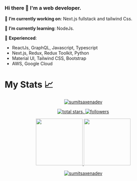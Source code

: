 ### Hi there 👋 I'm a web developer.


🔭 **I’m currently working on**: Next.js fullstack and tailwind Css.

🌱 **I’m currently learning**: NodeJs.

:telescope: **Experienced**: 
- ReactJs, GraphQL, Javascript, Typescript
- Next.js, Redux, Redux Toolkit, Python
- Material UI, Tailwind CSS, Bootstrap
- AWS, Google Cloud


# My Stats :chart_with_upwards_trend:
<p align="center">
  <a href="https://github.com/sumitsaxenadev">
    <img src="https://github-profile-trophy.vercel.app/?username=sumitsaxenadev&title=Commit,Followers,Repositories,Stars,PullRequest,Issues&margin-w=5&theme=gruvbox" alt="sumitsaxenadev" />
  </a>
</p>

<p align="center">
<!--  Total stars  -->
  <a href="https://github.com/sumitsaxenadev?tab=repositories&sort=stargazers">
    <img alt="total stars" title="Total stars on GitHub" src="https://custom-icon-badges.herokuapp.com/badge/dynamic/json?logo=star&color=55960c&labelColor=488207&label=Stars&style=for-the-badge&query=%24.stars&url=https://api.github-star-counter.workers.dev/user/sumitsaxenadev"/>. 
  </a>
  <!--  Follow me on github  -->
  <a href="https://github.com/sumitsaxenadev?tab=followers">
    <img alt="followers" title="Follow me on Github" src="https://custom-icon-badges.herokuapp.com/github/followers/sumitsaxenadev?color=236ad3&labelColor=1155ba&style=for-the-badge&logo=person-add&label=Follow&logoColor=white"/>
  </a>
</p>

<p align="center">
  <a href="https://github.com/sumitsaxenadev">
    <img
      height="150"
      src="https://github-readme-stats.vercel.app/api?username=sumitsaxenadev&count_private=true&show_icons=true&custom_title=sumitsaxenadev's%20Github%20Status&theme=vision-friendly-dark"
    />
  </a>
  <a href="https://github.com/sumitsaxenadev">
    <img
      height="150"
      src="https://github-readme-stats.vercel.app/api/top-langs/?username=sumitsaxenadev&layout=compact&theme=vision-friendly-dark" />
  </a>  
</p>



 <p align="center">
   <!--  Streaks stats   -->
  <a href="https://github.com/sumitsaxenadev/">
    <img title="🔥 Get streak stats for your profile at git.io/streak-stats" alt="sumitsaxenadev" src="https://github-readme-streak-stats.herokuapp.com/?user=sumitsaxenadev&theme=monokai-metallian&hide_border=true"/>
  </a>
</p>






